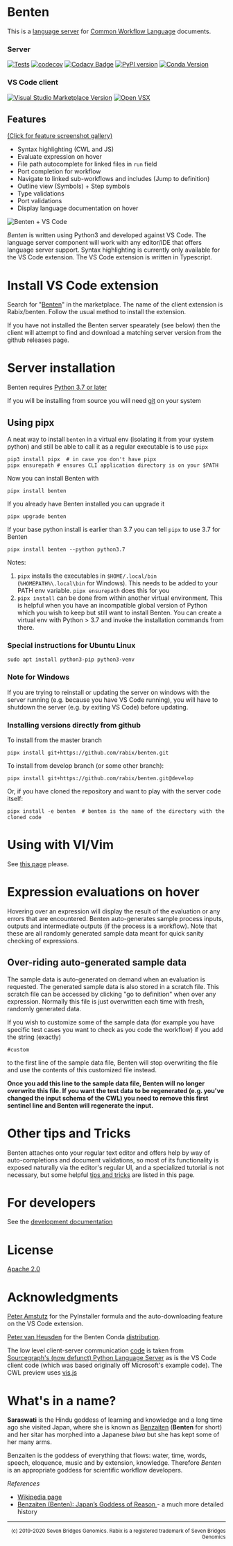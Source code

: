 # Benten

This is a [language server] for
[Common Workflow Language](https://www.commonwl.org/) documents.

[language server]: https://langserver.org/

### Server
[![Tests](https://travis-ci.com/rabix/benten.svg?branch=master)](https://travis-ci.com/rabix/benten)
[![codecov](https://codecov.io/gh/rabix/benten/branch/master/graph/badge.svg)](https://codecov.io/gh/rabix/benten)
[![Codacy
  Badge](https://api.codacy.com/project/badge/Grade/20839ce29ebe4004b3578d4d02031a1c)](https://www.codacy.com/app/kaushik-work/benten?utm_source=github.com&amp;utm_medium=referral&amp;utm_content=rabix/benten&amp;utm_campaign=Badge_Grade)
[![PyPI
  version](https://badge.fury.io/py/benten.svg)](https://badge.fury.io/py/benten)
  [![Conda
  Version](https://img.shields.io/conda/vn/conda-forge/benten.svg)](https://anaconda.org/conda-forge/benten)

### VS Code client 

[![Visual Studio Marketplace
  Version](https://img.shields.io/visual-studio-marketplace/v/sbg-rabix.benten-cwl?label=VS%20Code%20Ext)](https://marketplace.visualstudio.com/items?itemName=sbg-rabix.benten-cwl)
[![Open
  VSX](https://img.shields.io/open-vsx/v/sbg-rabix/benten-cwl)](https://open-vsx.org/extension/sbg-rabix/benten-cwl)


## Features

[(Click for feature screenshot gallery)](https://github.com/rabix/benten/blob/master/docs/features.md)

- Syntax highlighting (CWL and JS)
- Evaluate expression on hover
- File path autocomplete for linked files in `run` field
- Port completion for workflow
- Navigate to linked sub-workflows and includes (Jump to definition)
- Outline view (Symbols) + Step symbols
- Type validations
- Port validations
- Display language documentation on hover

![Benten + VS Code](https://raw.githubusercontent.com/rabix/benten/master/media/2019.12.03/full-window.png)


_Benten_ is written using Python3 and developed against VS Code. The language
server component will work with any editor/IDE that offers language server
support. Syntax highlighting is currently only available for the VS Code
extension. The VS Code extension is written in Typescript.

# Install VS Code extension

Search for
"[Benten](https://marketplace.visualstudio.com/items?itemName=sbg-rabix.benten-cwl)"
in the marketplace. The name of the client extension is Rabix/benten. Follow the
usual method to install the extension.

If you have not installed the Benten server spearately (see below) then the
client will attempt to find and download a matching server version from the
github releases page.

# Server installation

Benten requires [Python 3.7 or later](https://www.python.org/downloads/)

If you will be installing from source you will need
[git](https://git-scm.com/downloads) on your system


## Using pipx

A neat way to install `benten` in a virtual env (isolating it from your
system python) and still be able to call it as a regular executable is
to use `pipx`

```
pip3 install pipx  # in case you don't have pipx
pipx ensurepath # ensures CLI application directory is on your $PATH
```

Now you can install Benten with
```
pipx install benten
```

If you already have Benten installed you can upgrade it
```
pipx upgrade benten
```


If your base python install is earlier than 3.7 you can tell `pipx` to use 3.7 for Benten
```
pipx install benten --python python3.7
```


Notes:

1. `pipx` installs the executables in `$HOME/.local/bin`
   (`%HOMEPATH%\.local\bin` for Windows). This needs to be added to your
   PATH env variable. `pipx ensurepath` does this for you
2. `pipx install` can be done from within another virtual environment.
   This is helpful when you have an incompatible global version of
   Python which you wish to keep but still want to install Benten. You
   can create a virtual env with Python > 3.7 and invoke the
   installation commands from there.


### Special instructions for Ubuntu Linux

```
sudo apt install python3-pip python3-venv
```

### Note for Windows
If you are trying to reinstall or updating the server on windows with
the server running (e.g. because you have VS Code running), you will
have to shutdown the server (e.g. by exiting VS Code) before updating.


### Installing versions directly from github

To install from the master branch
```
pipx install git+https://github.com/rabix/benten.git
```

To install from develop branch (or some other branch):
```
pipx install git+https://github.com/rabix/benten.git@develop
```

Or, if you have cloned the repository and want to play with the server
code itself:
```
pipx install -e benten  # benten is the name of the directory with the cloned code
```

# Using with VI/Vim

See [this page](https://github.com/rabix/benten/blob/master/docs/vim.md) please.


# Expression evaluations on hover

Hovering over an expression will display the result of the evaluation or
any errors that are encountered. Benten auto-generates sample process
inputs, outputs and intermediate outputs (if the process is a workflow).
Note that these are all randomly generated sample data meant for quick
sanity checking of expressions.


## Over-riding auto-generated sample data

The sample data is auto-generated on demand when an evaluation is
requested. The generated sample data is also stored in a scratch file.
This scratch file can be accessed by clicking "go to definition" when
over any expression. Normally this file is just overwritten each time
with fresh, randomly generated data.

If you wish to customize some of the sample data (for example you have
specific test cases you want to check as you code the workflow) if you
add the string (exactly)

```
#custom
```

to the first line of the sample data file, Benten will stop overwriting
the file and use the contents of this customized file instead.

**Once you add this line to the sample data file, Benten will no longer
overwrite this file. If you want the test data to be regenerated (e.g.
you've changed the input schema of the CWL) you need to remove this
first sentinel line and Benten will regenerate the input.**


# Other tips and Tricks

Benten attaches onto your regular text editor and offers help by
way of auto-completions and document validations, so most of its
functionality is exposed naturally via the editor's regular UI, and a
specialized tutorial is not necessary, but some helpful
[tips and tricks](docs/tips.md) are listed in this page.


# For developers
See the [development documentation](docs/developer.md)


# License
[Apache 2.0](LICENSE)


# Acknowledgments

[Peter Amstutz](https://github.com/tetron/) for the PyInstaller formula and the
auto-downloading feature on the VS Code extension.

[Peter van Heusden](https://github.com/pvanheus/) for the
Benten Conda [distribution](https://github.com/conda-forge/benten-feedstock).

The low level client-server communication [code][jsonrpc-code] is taken from [Sourcegraph's
(now defunct) Python Language Server][sourcegraph-python] as is the VS Code client code (which
was based originally off Microsoft's example code). The CWL preview uses [vis.js]

[jsonrpc-code]: https://github.com/sourcegraph/python-langserver/blob/master/langserver/jsonrpc.py
[sourcegraph-python]: https://github.com/sourcegraph/python-langserver
[vis.js]: http://visjs.org/

# What's in a name?

**Saraswati** is the Hindu goddess of learning and knowledge and a long time ago
she visited Japan, where she is known as [Benzaiten] (**Benten** for short) and
her sitar has morphed into a Japanese _biwa_ but she has kept some of her many arms.

Benzaiten is the goddess of everything that flows: water, time, words, speech,
eloquence, music and by extension, knowledge. Therefore _Benten_ is an
appropriate goddess for scientific workflow developers.

[Benzaiten]: https://en.wikipedia.org/wiki/Benzaiten

_References_
- [Wikipedia page](https://en.wikipedia.org/wiki/Benzaiten)
- [Benzaiten (Benten): Japan’s Goddess of Reason ](http://yabai.com/p/3200) - a much more detailed history

---

<div align="right">
<sub>(c) 2019-2020 Seven Bridges Genomics. Rabix is a registered trademark of Seven Bridges Genomics</sub>
</div>
